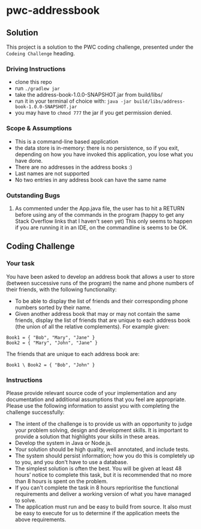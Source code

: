 # pwc-addressbook

## Solution
This project is a solution to the PWC coding challenge, presented under the `Codeing Challenge` heading.

### Driving Instructions
* clone this repo
* run `./gradlew jar`
* take the address-book-1.0.0-SNAPSHOT.jar from build/libs/
* run it in your terminal of choice with: `java -jar build/libs/address-book-1.0.0-SNAPSHOT.jar`
* you may have to `chmod 777` the jar if you get permission denied.

### Scope & Assumptions
* This is a command-line based application
* the data store is in-memory: there is no persistence, so if you exit, depending on how you have invoked this application, you lose what you have done.
* There are no addresses in the address books :)
* Last names are not supported
* No two entries in any address book can have the same name

### Outstanding Bugs
1. As commented under the App.java file, the user has to hit a RETURN before using any of the commands in the program (happy to get any Stack Overflow links that I haven't seen yet)
This only seems to happen if you are running it in an IDE, on the commandline is seems to be OK.

## Coding Challenge 

### Your task
You have been asked to develop an address book that allows a user to store (between successive runs of the program) the name and phone numbers of their friends, with the following functionality:

* To be able to display the list of friends and their corresponding phone numbers sorted by their name.
* Given another address book that may or may not contain the same friends, display the list of friends that are unique to each address book (the union of all the relative complements). For example given:

```text
Book1 = { "Bob", "Mary", "Jane" }
Book2 = { "Mary", "John", "Jane" }
```
The friends that are unique to each address book are: 

```text
Book1 \ Book2 = { "Bob", "John" }
```

### Instructions
Please provide relevant source code of your implementation and any documentation and additional assumptions that you feel are appropriate. Please use the following information to assist you with completing the challenge successfully:

* The intent of the challenge is to provide us with an opportunity to judge your problem solving, design and development skills. It is important to provide a solution that highlights your skills in these areas.
* Develop the system in Java or Node.js.
* Your solution should be high quality, well annotated, and include tests.
* The system should persist information; how you do this is completely up to you, and you
don't have to use a database.
* The simplest solution is often the best. You will be given at least 48 hours’ notice to
complete this task, but it is recommended that no more than 8 hours is spent on the
problem.
* If you can't complete the task in 8 hours reprioritise the functional requirements and
deliver a working version of what you have managed to solve.
* The application must run and be easy to build from source. It also must be easy to
execute for us to determine if the application meets the above requirements.

